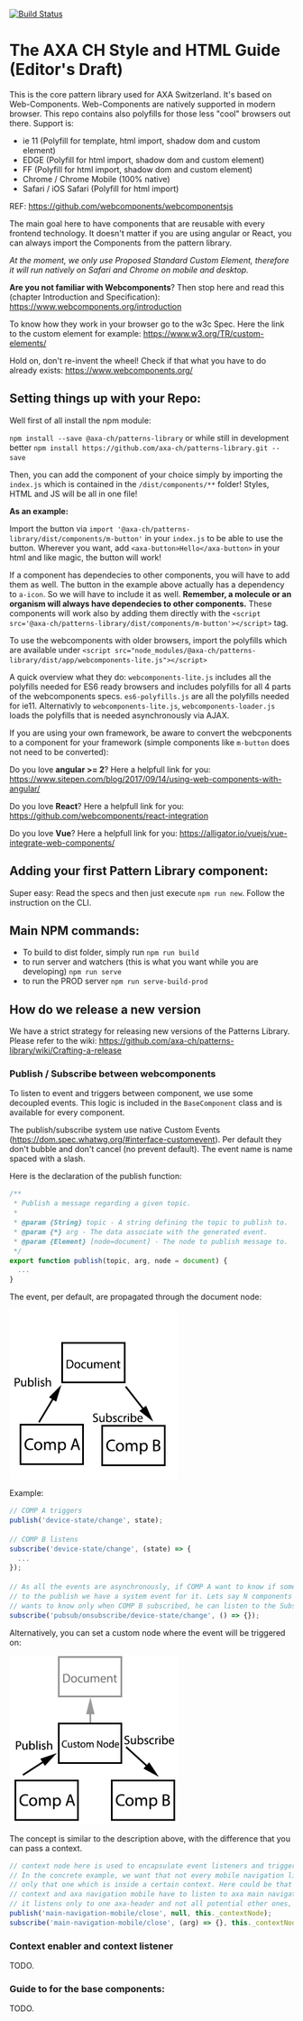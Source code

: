 [![Build Status](https://travis-ci.org/LucaMele/jquery-free.svg?branch=master)](https://travis-ci.org/axa-ch/patterns-library)

# The AXA CH Style and HTML Guide (Editor's Draft)
This is the core pattern library used for AXA Switzerland. It's based on Web-Components.
Web-Components are natively supported in modern browser. This repo contains also polyfills for those
less "cool" browsers out there. Support is:

* ie 11 (Polyfill for template, html import, shadow dom and custom element)
* EDGE (Polyfill for html import, shadow dom and custom element)
* FF (Polyfill for html import, shadow dom and custom element)
* Chrome / Chrome Mobile (100% native)
* Safari / iOS Safari (Polyfill for html import)

REF: https://github.com/webcomponents/webcomponentsjs

The main goal here to have components that are reusable with every frontend technology. It doesn't matter if you are using angular or React, you can always import the Components from the pattern library.

*At the moment, we only use Proposed Standard Custom Element, therefore it will run natively on Safari and Chrome on mobile and desktop.*

__Are you not familiar with Webcomponents__?
Then stop here and read this (chapter Introduction and Specification): https://www.webcomponents.org/introduction

To know how they work in your browser go to the w3c Spec. Here the link to the custom element for example: https://www.w3.org/TR/custom-elements/

Hold on, don't re-invent the wheel! Check if that what you have to do already exists: https://www.webcomponents.org/  

## Setting things up with your Repo:

Well first of all install the npm module:

`npm install --save @axa-ch/patterns-library` or while still in development better `npm install https://github.com/axa-ch/patterns-library.git --save`

Then, you can add the component of your choice simply by importing the `index.js` which is contained in the  `/dist/components/**` folder! Styles, HTML and JS will be all in one file!

**As an example:**

Import the button via `import '@axa-ch/patterns-library/dist/components/m-button'` in your `index.js` to be able to use the button. Wherever you want, add `<axa-button>Hello</axa-button>` in your html and like magic, the button will work!

If a component has dependecies to other components, you will have to add them as well. The button in the example above actually has a dependency to `a-icon`. So we will have to include it as well. **Remember, a molecule or an organism will always have dependecies to other components.** These components will work also by adding them directly with the `<script src='@axa-ch/patterns-library/dist/components/m-button'></script>` tag.

To use the webcomponents with older browsers, import the polyfills which are available under
`<script src="node_modules/@axa-ch/patterns-library/dist/app/webcomponents-lite.js"></script>`

A quick overview what they do:
`webcomponents-lite.js` includes all the polyfills needed for ES6 ready browsers and includes polyfills for all 4 parts of the webcomponents specs.
`es6-polyfills.js` are all the polyfills needed for ie11.
Alternativly to `webcomponents-lite.js`, `webcomponents-loader.js` loads the polyfills that is needed asynchronously via AJAX.

If you are using your own framework, be aware to convert the webcponents to a component for your framework (simple components like `m-button` does not need to be converted):

Do you love **angular >= 2**? Here a helpfull link for you: https://www.sitepen.com/blog/2017/09/14/using-web-components-with-angular/

Do you love **React**? Here a helpfull link for you: https://github.com/webcomponents/react-integration

Do you love **Vue**? Here a helpfull link for you: https://alligator.io/vuejs/vue-integrate-web-components/

## Adding your first Pattern Library component:
Super easy: Read the specs and then just execute `npm run new`. Follow the instruction on the CLI.

## Main NPM commands:

* To build to dist folder, simply run `npm run build`
* to run server and watchers (this is what you want while you are developing) `npm run serve`
* to run the PROD server `npm run serve-build-prod`

## How do we release a new version

We have a strict strategy for releasing new versions of the Patterns Library. Please refer to the wiki: https://github.com/axa-ch/patterns-library/wiki/Crafting-a-release

### Publish / Subscribe between webcomponents

To listen to event and triggers between component, we use some decoupled events. This logic is included in the `BaseComponent` class and is available for every component.

The publish/subscribe system use native Custom Events (https://dom.spec.whatwg.org/#interface-customevent). Per default they don't bubble and don't cancel (no prevent default). The event name is name spaced with a slash.

Here is the declaration of the publish function:

```javascript
/**
 * Publish a message regarding a given topic.
 *
 * @param {String} topic - A string defining the topic to publish to.
 * @param {*} arg - The data associate with the generated event.
 * @param {Element} [node=document] - The node to publish message to.
 */
export function publish(topic, arg, node = document) {
  ...
}
```

The event, per default, are propagated through the document node:

![Alt text](./readme-assets/pub-sub-default-ev.png)

Example:
```javascript
// COMP A triggers
publish('device-state/change', state);

// COMP B listens
subscribe('device-state/change', (state) => {
  ...
});

// As all the events are asynchronously, if COMP A want to know if someone specifically subscribe
// to the publish we have a system event for it. Lets say N components will or have subscribed to COMP A, but COMP A
// wants to know only when COMP B subscribed, he can listen to the Subscription event of COMP B:
subscribe('pubsub/onsubscribe/device-state/change', () => {});

```

Alternatively, you can set a custom node where the event will be triggered on:

![Alt text](./readme-assets/pub-sub-custom-ev.png)

The concept is similar to the description above, with the difference that you can pass a context.

```javascript
// context node here is used to encapsulate event listeners and triggers to a single container.
// In the concrete example, we want that not every mobile navigation listen to a publish event, but
// only that one which is inside a certain context. Here could be that axa-header is the containing
// context and axa navigation mobile have to listen to axa main navigation. In order to be sure that
// it listens only to one axa-header and not all potential other ones, we use the context
publish('main-navigation-mobile/close', null, this._contextNode);
subscribe('main-navigation-mobile/close', (arg) => {}, this._contextNode);
```

### Context enabler and context listener

TODO.

### Guide to for the base components:

TODO.
